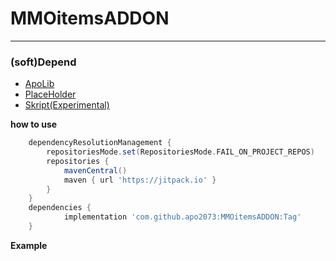 # MMOitemsADDON

---

### (soft)Depend
* [ApoLib](https://github.com/apo2073/ApoLib)
* [PlaceHolder](https://github.com/apo2073/ApoLib)
* [Skript(Experimental)](https://skunity.com/downloads)

__how to use__
```gradle
	dependencyResolutionManagement {
		repositoriesMode.set(RepositoriesMode.FAIL_ON_PROJECT_REPOS)
		repositories {
			mavenCentral()
			maven { url 'https://jitpack.io' }
		}
	}
	dependencies {
	        implementation 'com.github.apo2073:MMOitemsADDON:Tag'
	}
```

__Example__
```java

```
